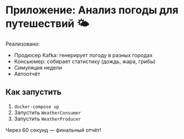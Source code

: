 # Приложение: Анализ погоды для путешествий 🌤️

Реализовано:
- Продюсер Kafka: генерирует погоду в разных городах
- Консьюмер: собирает статистику (дождь, жара, грибы)
- Симуляция недели
- Автоотчёт

## Как запустить

1. `docker-compose up`
2. Запустить `WeatherConsumer`
3. Запустить `WeatherProducer`

Через 60 секунд — финальный отчёт!
